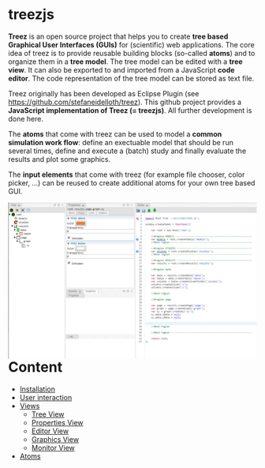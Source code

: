 # treezjs
**Treez** is an open source project that helps you to create **tree based Graphical User Interfaces (GUIs)** for (scientific) web applications. The core idea of treez is to provide reusable building blocks (so-called **atoms**) and to organize them in a **tree model**. The tree model can be edited with a **tree view**. It can also be exported to and imported from a JavaScript **code editor**. The code representation of the tree model can be stored as text file. 

Treez originally has been developed as Eclipse Plugin (see https://github.com/stefaneidelloth/treez). This github project provides  a **JavaScript implementation of Treez (= treezjs)**. All further development is done here. 

The **atoms** that come with treez can be used to model a **common simulation work flow**: define an exectuable model that should be run several times, define and execute a (batch) study and finally evaluate the results and plot some graphics.

The **input elements** that come with treez (for example file chooser, color picker, ...) can be reused to create additional atoms for your own tree based GUI. 

<img align="right" width="650" src="./doc/images/treezjs.png">

# Content

* [Installation](doc/installation.md)
* [User interaction](doc/userInteraction.md)
* [Views](doc/views.md)
  * [Tree View](doc/views/treeView.md)
  * [Properties View](doc/views/propertiesView.md)
  * [Editor View](doc/views/editorView.md)
  * [Graphics View](doc/views/graphicsView.md)
  * [Monitor View](doc/views/monitorView.md)
* [Atoms](doc/atoms.md)

